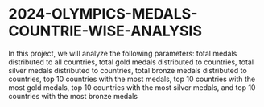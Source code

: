 # 2024-OLYMPICS-MEDALS-COUNTRIE-WISE-ANALYSIS
In this project, we will analyze the following parameters: total medals distributed to all countries, total gold medals distributed to countries, total silver medals distributed to countries, total bronze medals distributed to countries, top 10 countries with the most medals, top 10 countries with the most gold medals, top 10 countries with the most silver medals, and top 10 countries with the most bronze medals
